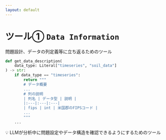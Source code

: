 ```yaml
---
layout: default
---
```


# ツール① `Data Information`

<p class="text-xl text-gray-600 mb-6">
問題設計、データの列定義等に立ち返るためのツール
</p>

```python {2,5-13,14|all}
def get_data_description(
    data_type: Literal["timeseries", "soil_data"]
) -> str:
    if data_type == "timeseries":
        return """
        # データ概要
        ...
        # 列の説明
        | 列名 | データ型 | 説明 |
        |:---|:---|:---|
        | fips | int | 米国郡のFIPSコード |
        ...
        """
    ...
```

<div v-click class="mt-8 bg-blue-50 p-4 rounded-lg">
  <p class="text-lg">
    💡 LLMが分析中に問題設定やデータ構造を確認できるようにするためのツール
  </p>
</div>